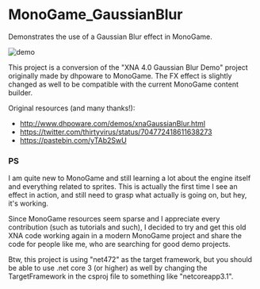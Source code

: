# MonoGame_GaussianBlur
Demonstrates the use of a Gaussian Blur effect in MonoGame. 

![demo](https://user-images.githubusercontent.com/5315733/172723081-8b4c4003-dbff-4b24-81b7-f5204d3f3c6c.png)

This project is a conversion of the "XNA 4.0 Gaussian Blur Demo" project originally made by dhpoware to MonoGame. The FX effect is slightly changed as well to be compatible with the current MonoGame content builder.

Original resources (and many thanks!):
* http://www.dhpoware.com/demos/xnaGaussianBlur.html
* https://twitter.com/thirtyvirus/status/704772418611638273
* https://pastebin.com/yTAb2SwU

### PS
I am quite new to MonoGame and still learning a lot about the engine itself and everything related to sprites. This is actually the first time I see an effect in action, and still need to grasp what actually is going on, but hey, it's working. 

Since MonoGame resources seem sparse and I appreciate every contribution (such as tutorials and such), I decided to try and get this old XNA code working again in a modern MonoGame project and share the code for people like me, who are searching for good demo projects.

Btw, this project is using "net472" as the target framework, but you should be able to use .net core 3 (or higher) as well by changing the TargetFramework in the csproj file to something like "netcoreapp3.1".
